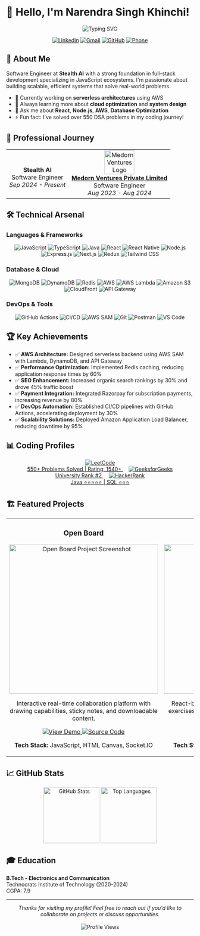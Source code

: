 # 👋 Hello, I'm Narendra Singh Khinchi!

<div align="center">
  <img src="https://readme-typing-svg.herokuapp.com?font=Fira+Code&weight=600&size=28&duration=3000&pause=1000&color=0969DA&center=true&vCenter=true&width=600&lines=Full+Stack+Developer;Cloud+Solutions+Architect;JavaScript+Enthusiast;Problem+Solver" alt="Typing SVG" />
</div>

<p align="center">
  <a href="https://linkedin.com/in/narendra-singh-khinchi"><img src="https://img.shields.io/badge/LinkedIn-0077B5?style=for-the-badge&logo=linkedin&logoColor=white" alt="LinkedIn"/></a>
  <a href="mailto:narendrasingh30324@gmail.com"><img src="https://img.shields.io/badge/Gmail-D14836?style=for-the-badge&logo=gmail&logoColor=white" alt="Gmail"/></a>
  <a href="https://github.com/NarendraSinghKhinchi"><img src="https://img.shields.io/badge/GitHub-100000?style=for-the-badge&logo=github&logoColor=white" alt="GitHub"/></a>
  <a href="tel:+916267632612"><img src="https://img.shields.io/badge/Phone-6267632612-green?style=for-the-badge&logo=whatsapp&logoColor=white" alt="Phone"/></a>
</p>

## 💫 About Me

Software Engineer at **Stealth AI** with a strong foundation in full-stack development specializing in JavaScript ecosystems. I'm passionate about building scalable, efficient systems that solve real-world problems.

- 🔭 Currently working on **serverless architectures** using AWS
- 🌱 Always learning more about **cloud optimization** and **system design**
- 💬 Ask me about **React**, **Node.js**, **AWS**, **Database Optimization**
- ⚡ Fun fact: I've solved over 550 DSA problems in my coding journey!

## 🚀 Professional Journey

<div align="center">
  <table>
    <tr>
      <td align="center">
        <br /><strong>Stealth AI</strong>
        <br />Software Engineer
        <br /><i>Sep 2024 - Present</i>
      </td>
      <td align="center">
        <img src="https://medorn.com/images/medorn-logo.png" height="64" width="80" alt="Medorn Ventures Logo"/>
        <br />
        <a href="https://medorn.com" title="Medorn - MR Reporting software" class="ml-2 text-black"> 
          <strong>Medorn Ventures Private Limited</strong>
        </a>
        <br />Software Engineer
        <br /><i>Aug 2023 - Aug 2024</i>
      </td>
    </tr>
  </table>
</div>

## 🛠️ Technical Arsenal

### Languages & Frameworks
<p align="center" margin="2px">
  <img src="https://img.shields.io/badge/JavaScript-F7DF1E?style=for-the-badge&logo=javascript&logoColor=black" alt="JavaScript"/>
  <img src="https://img.shields.io/badge/TypeScript-007ACC?style=for-the-badge&logo=typescript&logoColor=white" alt="TypeScript"/>
  <img src="https://img.shields.io/badge/Java-ED8B00?style=for-the-badge&logo=openjdk&logoColor=white" alt="Java"/>
  <img src="https://img.shields.io/badge/React-20232A?style=for-the-badge&logo=react&logoColor=61DAFB" alt="React"/>
  <img src="https://img.shields.io/badge/React_Native-20232A?style=for-the-badge&logo=react&logoColor=61DAFB" alt="React Native"/>
  <img src="https://img.shields.io/badge/Node.js-339933?style=for-the-badge&logo=nodedotjs&logoColor=white" alt="Node.js"/>
  <img src="https://img.shields.io/badge/Express.js-000000?style=for-the-badge&logo=express&logoColor=white" alt="Express.js"/>
  <img src="https://img.shields.io/badge/next.js-000000?style=for-the-badge&logo=nextdotjs&logoColor=white" alt="Next.js"/>
  <img src="https://img.shields.io/badge/Redux-593D88?style=for-the-badge&logo=redux&logoColor=white" alt="Redux"/>
  <img src="https://img.shields.io/badge/Tailwind_CSS-38B2AC?style=for-the-badge&logo=tailwind-css&logoColor=white" alt="Tailwind CSS"/>
</p>

### Database & Cloud
<p align="center">
  <img src="https://img.shields.io/badge/MongoDB-4EA94B?style=for-the-badge&logo=mongodb&logoColor=white" alt="MongoDB"/>
  <img src="https://img.shields.io/badge/DynamoDB-4053D6?style=for-the-badge&logo=Amazon%20DynamoDB&logoColor=white" alt="DynamoDB"/>
  <img src="https://img.shields.io/badge/Redis-DC382D?style=for-the-badge&logo=redis&logoColor=white" alt="Redis"/>
  <img src="https://img.shields.io/badge/AWS-232F3E?style=for-the-badge&logo=amazon-aws&logoColor=white" alt="AWS"/>
  <img src="https://img.shields.io/badge/AWS Lambda-FF9900?style=for-the-badge&logo=aws-lambda&logoColor=white" alt="AWS Lambda"/>
  <img src="https://img.shields.io/badge/Amazon_S3-569A31?style=for-the-badge&logo=amazon-s3&logoColor=white" alt="Amazon S3"/>
  <img src="https://img.shields.io/badge/CloudFront-232F3E?style=for-the-badge&logo=amazon-aws&logoColor=white" alt="CloudFront"/>
  <img src="https://img.shields.io/badge/API_Gateway-232F3E?style=for-the-badge&logo=amazon-api-gateway&logoColor=white" alt="API Gateway"/>
</p>

### DevOps & Tools
<p align="center">
  <img src="https://img.shields.io/badge/GitHub_Actions-2088FF?style=for-the-badge&logo=github-actions&logoColor=white" alt="GitHub Actions"/>
  <img src="https://img.shields.io/badge/CI/CD-2088FF?style=for-the-badge&logo=github-actions&logoColor=white" alt="CI/CD"/>
  <img src="https://img.shields.io/badge/AWS_SAM-FF9900?style=for-the-badge&logo=amazon-aws&logoColor=white" alt="AWS SAM"/>
  <img src="https://img.shields.io/badge/Git-F05032?style=for-the-badge&logo=git&logoColor=white" alt="Git"/>
  <img src="https://img.shields.io/badge/Postman-FF6C37?style=for-the-badge&logo=postman&logoColor=white" alt="Postman"/>
  <img src="https://img.shields.io/badge/Visual_Studio_Code-0078D4?style=for-the-badge&logo=visual%20studio%20code&logoColor=white" alt="VS Code"/>
</p>

## 🏆 Key Achievements

- ✅ **AWS Architecture:** Designed serverless backend using AWS SAM with Lambda, DynamoDB, and API Gateway
- ✅ **Performance Optimization:** Implemented Redis caching, reducing application response times by 60%
- ✅ **SEO Enhancement:** Increased organic search rankings by 30% and drove 45% traffic boost
- ✅ **Payment Integration:** Integrated Razorpay for subscription payments, increasing revenue by 80%
- ✅ **DevOps Automation:** Established CI/CD pipelines with GitHub Actions, accelerating deployment by 30%
- ✅ **Scalability Solutions:** Deployed Amazon Application Load Balancer, reducing downtime by 95%

## 📊 Coding Profiles

<div align="center">
  <a href="https://leetcode.com/narendrasinghkhinchi">
    <img src="https://img.shields.io/badge/LeetCode-FFA116?style=for-the-badge&logo=leetcode&logoColor=black" alt="LeetCode"/>
    <br />550+ Problems Solved | Rating: 1540+
  </a>
  &nbsp;&nbsp;&nbsp;
  <a href="https://www.geeksforgeeks.org/user/your-username">
    <img src="https://img.shields.io/badge/GeeksforGeeks-2F8D46?style=for-the-badge&logo=geeksforgeeks&logoColor=white" alt="GeeksforGeeks"/>
    <br />University Rank #2
  </a>
  &nbsp;&nbsp;&nbsp;
  <a href="https://www.hackerrank.com/your-username">
    <img src="https://img.shields.io/badge/HackerRank-00EA64?style=for-the-badge&logo=hackerrank&logoColor=white" alt="HackerRank"/>
    <br />Java ⭐⭐⭐⭐⭐ | SQL ⭐⭐⭐
  </a>
</div>

## 🏗️ Featured Projects

<div align="center">
  <table>
    <tr>
      <td width="50%">
        <h3 align="center">Open Board</h3>
        <div align="center">
          <img src="/api/placeholder/400/200" width="400px" alt="Open Board Project Screenshot"/>
          <p>
            Interactive real-time collaboration platform with drawing capabilities, sticky notes, and downloadable content.
          </p>
          <p>
            <a href="#">
              <img src="https://img.shields.io/badge/View_Demo-4285F4?style=for-the-badge&logo=googlechrome&logoColor=white" alt="View Demo"/>
            </a>
            <a href="https://github.com/yourusername/open-board">
              <img src="https://img.shields.io/badge/Source_Code-100000?style=for-the-badge&logo=github&logoColor=white" alt="Source Code"/>
            </a>
          </p>
          <p><strong>Tech Stack:</strong> JavaScript, HTML Canvas, Socket.IO</p>
        </div>
      </td>
      <td width="50%">
        <h3 align="center">Fitness Club</h3>
        <div align="center">
          <img src="/api/placeholder/400/200" width="400px" alt="Fitness Club Project Screenshot"/>
          <p>
            React-based fitness application featuring 900+ exercises with video demonstrations and muscle-specific filtering.
          </p>
          <p>
            <a href="#">
              <img src="https://img.shields.io/badge/View_Demo-4285F4?style=for-the-badge&logo=googlechrome&logoColor=white" alt="View Demo"/>
            </a>
            <a href="https://github.com/yourusername/fitness-club">
              <img src="https://img.shields.io/badge/Source_Code-100000?style=for-the-badge&logo=github&logoColor=white" alt="Source Code"/>
            </a>
          </p>
          <p><strong>Tech Stack:</strong> React, YouTube API, Tailwind CSS</p>
        </div>
      </td>
    </tr>
  </table>
</div>

## 📈 GitHub Stats

<div align="center">
  <img src="https://github-readme-stats.vercel.app/api?username=NarendraSinghKhinchi&theme=react&hide_border=false&include_all_commits=false&count_private=true" alt="GitHub Stats" height="150"/>
  <img src="https://github-readme-stats.vercel.app/api/top-langs/?username=NarendraSinghKhinchi&theme=react&hide_border=false&include_all_commits=false&count_private=true&layout=compact" alt="Top Languages" height="150"/>
</div>

## 🎓 Education

**B.Tech - Electronics and Communication**  
Technocrats Institute of Technology (2020-2024)  
CGPA: 7.9

---

<div align="center">
  <i>Thanks for visiting my profile! Feel free to reach out if you'd like to collaborate on projects or discuss opportunities.</i>
  <br /><br />
  <img src="https://komarev.com/ghpvc/?username=NarendraSinghKhinchi&style=flat-square&color=blue" alt="Profile Views"/>
</div>
